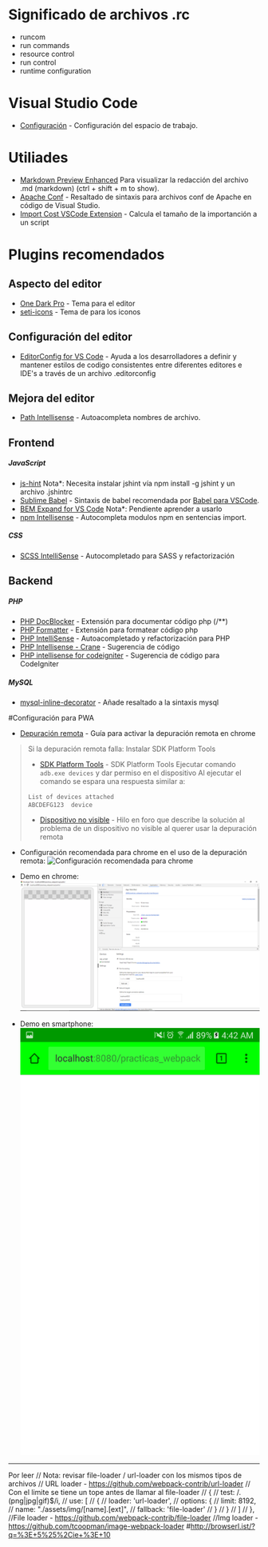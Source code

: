 # Significado de archivos .rc
- runcom
- run commands
- resource control
- run control
- runtime configuration

# Visual Studio Code
* [Configuración](https://code.visualstudio.com/docs/getstarted/settings) - Configuración del espacio de trabajo.
# Utiliades
* [Markdown Preview Enhanced](https://marketplace.visualstudio.com/items?itemName=shd101wyy.markdown-preview-enhanced) Para visualizar la redacción del archivo .md (markdown) (ctrl + shift + m to show).
* [Apache Conf](https://marketplace.visualstudio.com/items?itemName=mrmlnc.vscode-apache) - Resaltado de sintaxis para archivos conf de Apache en código de Visual Studio.
* [Import Cost VSCode Extension](https://marketplace.visualstudio.com/items?itemName=wix.vscode-import-cost) - Calcula el tamaño de la importanción a un script
# Plugins recomendados

## Aspecto del editor
* [One Dark Pro](https://marketplace.visualstudio.com/items?itemName=zhuangtongfa.Material-theme) - Tema para el editor
* [seti-icons](https://marketplace.visualstudio.com/items?itemName=qinjia.seti-icons) - Tema de para los iconos

## Configuración del editor
* [EditorConfig for VS Code](https://marketplace.visualstudio.com/items?itemName=EditorConfig.EditorConfig) - Ayuda a los desarrolladores a definir y mantener estilos de codigo consistentes entre diferentes editores e IDE's a través de un archivo .editorconfig

## Mejora del editor
* [Path Intellisense](https://marketplace.visualstudio.com/items?itemName=christian-kohler.path-intellisense) - Autoacompleta nombres de archivo.

## Frontend
##### JavaScript
* [js-hint](https://marketplace.visualstudio.com/items?itemName=dbaeumer.jshint) Nota*: Necesita instalar jshint vía npm install -g jshint y un archivo .jshintrc
* [Sublime Babel](https://marketplace.visualstudio.com/items?itemName=joshpeng.sublime-babel-vscode) - Sintaxis de babel recomendada por [Babel para VSCode](https://babeljs.io/docs/editors).
* [BEM Expand for VS Code](https://marketplace.visualstudio.com/items?itemName=lukazakrajsek.bem-expand) Nota*: Pendiente aprender a usarlo
* [npm Intellisense](https://marketplace.visualstudio.com/items?itemName=christian-kohler.npm-intellisense) - Autocompleta modulos npm en sentencias import.
##### CSS
* [SCSS IntelliSense](https://marketplace.visualstudio.com/items?itemName=mrmlnc.vscode-scss) - Autocompletado para SASS y refactorización

## Backend
##### PHP
* [PHP DocBlocker](https://marketplace.visualstudio.com/items?itemName=neilbrayfield.php-docblocker) - Extensión para documentar código php (/**)
* [PHP Formatter](https://marketplace.visualstudio.com/items?itemName=Sophisticode.php-formatter) - Extensión para formatear código php
* [PHP IntelliSense](https://marketplace.visualstudio.com/items?itemName=felixfbecker.php-intellisense) - Autoacompletado y refactorización para PHP
* [PHP Intellisense - Crane](https://marketplace.visualstudio.com/items?itemName=HvyIndustries.crane) - Sugerencia de código
* [PHP intellisense for codeigniter](https://marketplace.visualstudio.com/items?itemName=small.php-ci) - Sugerencia de código para CodeIgniter
##### MySQL
* [mysql-inline-decorator](https://marketplace.visualstudio.com/items?itemName=odubuc.mysql-inline-decorator) - Añade resaltado a la sintaxis mysql


#Configuración para PWA

* [Depuración remota](https://developers.google.com/web/tools/chrome-devtools/remote-debugging/) - Guía para activar la depuración remota en chrome
>Si la depuración remota falla:
>Instalar SDK Platform Tools
>* [SDK Platform Tools](https://developer.android.com/studio/releases/platform-tools.html) - SDK Platform Tools
>Ejecutar comando ```adb.exe devices``` y dar permiso en el dispositivo
>Al ejecutar el comando se espara una respuesta similar a:
> ```
> List of devices attached
> ABCDEFG123  device
> ```
>* [Dispositivo no visible](https://stackoverflow.com/questions/29983673/cant-see-my-device-of-chrome-inspect-devices) - Hilo en foro que describe la solución al problema de un dispositivo no visible al querer usar la depuración remota


* Configuración recomendada para chrome en el uso de la depuración remota:
![Configuración recomendada para chrome](./configuración-chrome-remote-devices.png)

* Demo en chrome:
![Demo en chrome](./demo-chrome.png)

* Demo en smartphone:
![Demo en smartphone](./demo-smartphone.png)
------------
Por leer
// Nota: revisar file-loader / url-loader con los mismos tipos de archivos
// URL loader - https://github.com/webpack-contrib/url-loader
// Con el limite se tiene un tope antes de llamar al file-loader
// {
//   test: /\.(png|jpg|gif)$/i,
//   use: [
//     {
//       loader: 'url-loader',
//       options: {
//         limit: 8192,
//         name: "./assets/img/[name].[ext]",
//         fallback: 'file-loader'
//       }
//     }
//   ]
// },
//File loader - https://github.com/webpack-contrib/file-loader
//Img loader - https://github.com/tcoopman/image-webpack-loader
#http://browserl.ist/?q=%3E+5%25%2Cie+%3E+10